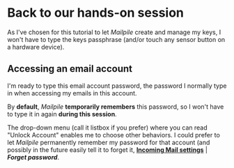 <a name="backToHandsOn"></a>

# Back to our hands-on session

As I've chosen for this tutorial to let *Mailpile* create and manage my keys, I won't have to type the keys passphrase (and/or touch any sensor button on a hardware device).

<a name="accessingEmailAccount"></a>

## Accessing an email account

I'm ready to type this email account password, the password I normally type in when accessing my emails in this account.

By **default**, *Mailpile* **temporarily remembers** this password, so I won't have to type it in again **during this session**.

The drop-down menu (call it listbox if you prefer) where you can read "Unlock Account" enables me to choose other behaviors. I could prefer to let *Mailpile* permanently remember my password for that account (and possibly in the future easily tell it to forget it, [**Incoming Mail settings**](#IncomingMailSettings) | ***Forget password***.
